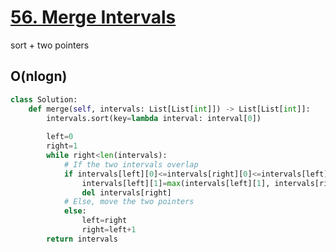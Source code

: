 # [56. Merge Intervals](https://leetcode.com/problems/merge-intervals/)
sort + two pointers
## O(nlogn)
~~~python
class Solution:
    def merge(self, intervals: List[List[int]]) -> List[List[int]]:
        intervals.sort(key=lambda interval: interval[0])
        
        left=0
        right=1
        while right<len(intervals):
            # If the two intervals overlap
            if intervals[left][0]<=intervals[right][0]<=intervals[left][1]:
                intervals[left][1]=max(intervals[left][1], intervals[right][1])
                del intervals[right]
            # Else, move the two pointers
            else:
                left=right
                right=left+1
        return intervals
~~~
